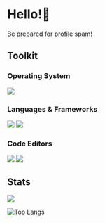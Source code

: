 # Hello!👋
Be prepared for profile spam!


## Toolkit
### Operating System
[![](https://img.shields.io/badge/-openSUSE%20Tumbleweed-yellowgreen?style=for-the-badge&logo=SUSE)](https://opensuse.org/)


### Languages & Frameworks
[![](https://img.shields.io/badge/-Rust-red?style=for-the-badge&logo=rust)](https://rust-lang.org/)
[![](https://img.shields.io/badge/-C%2B%2B-blue?style=for-the-badge&logo=cplusplus)](https://en.cppreference.com/w/)


### Code Editors
[![](https://img.shields.io/badge/-Visual%20Studio%20Code-blue?style=for-the-badge&logo=visual-studio-code)](https://code.visualstudio.com/)
[![](https://img.shields.io/badge/-neovim-yellowgreen?style=for-the-badge&logo=neovim&logoColor=white)](https://neovim.io/)



## Stats
![](https://github-readme-stats.vercel.app/api?username=sherlockholmestech&show_icons=true&bg_color=1e1e2e&text_color=cdd6f4&icon_color=cba6f7&title_color=94e2d5)


[![Top Langs](https://github-readme-stats.vercel.app/api/top-langs/?username=sherlockholmestech&layout=compact&bg_color=1e1e2e&text_color=cdd6f4&icon_color=cba6f7&title_color=94e2d5)](https://github.com/sherlockholmestech/)
